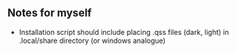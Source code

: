 ## Notes for myself
- Installation script should include placing .qss files (dark, light) in .local/share directory (or windows analogue)
